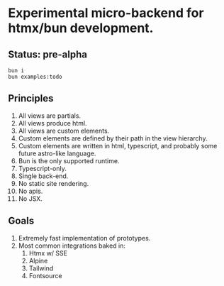 # Experimental micro-backend for htmx/bun development.

## Status: pre-alpha

```
bun i
bun examples:todo
```

## Principles

1. All views are partials.
1. All views produce html.
1. All views are custom elements.
1. Custom elements are defined by their path in the view hierarchy.
1. Custom elements are written in html, typescript, and probably some future astro-like language.
1. Bun is the only supported runtime.
1. Typescript-only.
1. Single back-end.
1. No static site rendering.
1. No apis.
1. No JSX.

## Goals

1. Extremely fast implementation of prototypes.
1. Most common integrations baked in:
    1. Htmx w/ SSE
    1. Alpine
    1. Tailwind
    1. Fontsource

